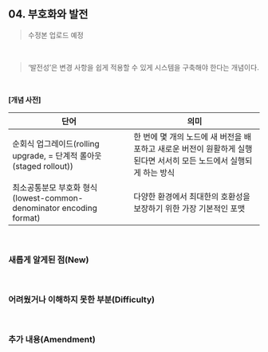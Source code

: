 ## 04. 부호화와 발전

> 수정본 업로드 예정

<br>

>  ‘발전성’은 변경 사항을 쉽게 적용할 수 있게 시스템을 구축해야 한다는 개념이다.

<br>

**[개념 사전]**

| 단어 | 의미 |
| --- | --- |
| 순회식 업그레이드(rolling upgrade, = 단계적 롤아웃(staged rollout)) | 한 번에 몇 개의 노드에 새 버전을 배포하고 새로운 버전이 원활하게 실행된다면 서서히 모든 노드에서 실행되게 하는 방식 |
| 최소공통분모 부호화 형식(lowest-common-denominator encoding format) | 다양한 환경에서 최대한의 호환성을 보장하기 위한 가장 기본적인 포맷 |

<br>

### 새롭게 알게된 점(New)

<br>

### 어려웠거나 이해하지 못한 부분(Difficulty)

<br>

### 추가 내용(Amendment)